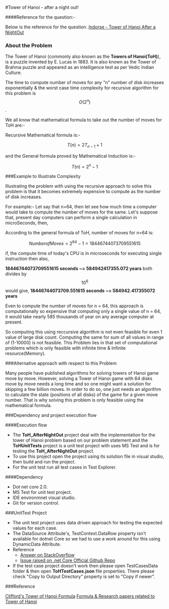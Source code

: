 #Tower of Hanoi - after a night out!

####Reference for the question:-

Below is the reference for the question.
[Indorse - Tower of Hanoi After a NightOut](https://indorse.io/assignments/5ce909ccc5e3380001ed8b3e)

### About the Problem

The Tower of Hanoi (commonly also known as the **Towers of Hanoi(ToH)**), is a puzzle invented by E. Lucas in 1883. It is also known as the Tower of Brahma puzzle and appeared as an intelligence test as per Vedic Indian Culture.

The time to compute number of moves for any "n" number of disk increases exponentially & the worst case time complexity for recursive algorithm for this problem is $$O(2^n)$$.

We all know that mathematical formula to take out the number of moves for ToH are:-

Recursive Mathematical formula is:-

$$T(n) = 2T_{n-1}  +1 $$

and the General formula proved by Mathematical Induction is:-

$$ T(n)= 2^n-1 $$

###Example to Illustrate Complexity

Illustrating the problem with using the recursive approach to solve this problem is that it becomes extremely expensive to compute as the number of disk increases.

For example:- Let say that n=64, then let see how much time a computer would take to compute the number of moves for the same.
Let's suppose that, present day computers can perform a single calculation in microSeconds, then,

According to the general formula of ToH, number of moves for n=64 is:

$$Number of Moves = 2^{64} -1= 18446744073709551615$$

if, the compute time of today's CPU is in microseconds for executing single instruction then also, 

**18446744073709551615 seconds  ~= 584942417355.072 years**
both divides by $$10^6$$ would give,
**18446744073709.551615 seconds  ~= 584942.417355072 years**

Even to compute the number of moves for n = 64, this approach is computationally so expensive that computing only a single value of n = 64, it would take nearly 585 thousands of year on any average computer at present.

So computing this using reccursive algorithm is not even feasible for even 1 value of large disk count. Computing the same for sum of all values in range of (1-10000) is not feasible.
This Problem lies in that set of computational problems which is only feasible with infinite time & Infinite resource(Memory).

###Alternative approach with respect to this Problem

Many people have published algorithms for solving towers of Hanoi game move by move. However, solving a Tower of Hanoi game with 64 disks move by move needs a long time and so one might want a solution for skipping a few billion moves. In order to do so, one just needs an algorithm to calculate the state (positions of all disks) of the game for a given move number. That is why solving this problem is only feasible using the mathematical formula.

###Dependency and project execution flow

####Execution flow
- The **ToH_AfterNightOut** project deal with the implementation for the tower of Hanoi problem based on our problem statement and the **ToHUnitTests** project is a unit test project with uses MS Test and is for testing the **ToH_AfterNightOut** project.
- To use this project open the project using its solution file in visual studio, then build and run the project.
- For the unit test run all test cases in Test Explorer.

####Dependency
- Dot net core 2.0.
- MS Test for unit test project.
- IDE environmnet visual studio.
- Git for version control.

###UnitTest Project
+ The unit test project uses data driven approach for testing the expected values for each case.
+ The DataSource Attribute's, TestContext.DataRow property isn't available for dotnet Core so we had to use a work around for this using DynamicData Attribute.
+ Reference
	- [Answer on StackOverflow](https://stackoverflow.com/a/53113431/8010021)
	- [Issue raised on .net Core Official Github Repo](https://stackoverflow.com/a/53113431/8010021)
+ If the test case project doesn't work then please open TestCasesData folder & then open  **ToHTestCases.json** file properties. There please check "Copy to Output Directory" property is set to "Copy if newer".

###Reference

[Clifford's Tower of Hanoi Formula](http://www.clifford.at/hanoi/)
[Formula & Research papers related to Tower of Hanoi](http://mathworld.wolfram.com/TowerofHanoi.html)
